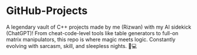 # GitHub-Projects
A legendary vault of C++ projects made by me (Rizwan) with my AI sidekick (ChatGPT)! From cheat-code-level tools like table generators to full-on matrix manipulators, this repo is where magic meets logic. Constantly evolving with sarcasm, skill, and sleepless nights. 🌙💻
